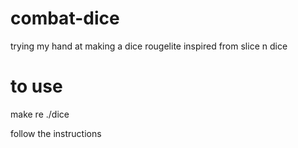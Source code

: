 # combat-dice
trying my hand at making a dice rougelite inspired from slice n dice

# to use
make re
./dice

follow the instructions
